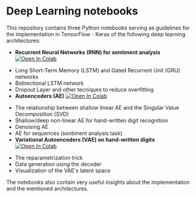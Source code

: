 # Deep Learning notebooks

This repository contains three Python notebooks serving as guidelines for the implementation in TensorFlow - Keras of the following deep learning architectures:
- **Recurrent Neural Networks (RNN) for sentiment analysis** <a target="_blank" href="https://colab.research.google.com/github/silviapoletti/Deep_Learning_notebooks/blob/bb07ef04ec38c805b0c79cef6d594db4dba66e16/recurrent_neural_networks.ipynb">
  <img src="https://colab.research.google.com/assets/colab-badge.svg" alt="Open In Colab"/>
</a>

  - Long Short-Term Memory (LSTM) and Gated Recurrent Unit (GRU) networks
  - Bidirectional LSTM network
  - Dropout Layer and other tecniques to reduce overfitting
- **Autoencoders (AE)** <a target="_blank" href="https://colab.research.google.com/github/silviapoletti/Deep_Learning_notebooks/blob/bb07ef04ec38c805b0c79cef6d594db4dba66e16/autoencoders.ipynb">
  <img src="https://colab.research.google.com/assets/colab-badge.svg" alt="Open In Colab"/>
</a>

  - The relationship between shallow linear AE and the Singular Value Decomposition (SVD)
  - Shallow/deep non-linear AE for hand-written digit recognition
  - Denoising AE
  - AE for sequences (sentiment analysis task)
- **Variational Autoencoders (VAE) on hand-written digits** <a target="_blank" href="https://colab.research.google.com/github/silviapoletti/Deep_Learning_notebooks/blob/bb07ef04ec38c805b0c79cef6d594db4dba66e16/variational_autoencoders.ipynb">
  <img src="https://colab.research.google.com/assets/colab-badge.svg" alt="Open In Colab"/>
</a>

  - The reparametrization trick
  - Data generation using the decoder
  - Visualization of the VAE's latent space

The notebooks also contain very useful insights about the implementation and the mentioned architectures.
